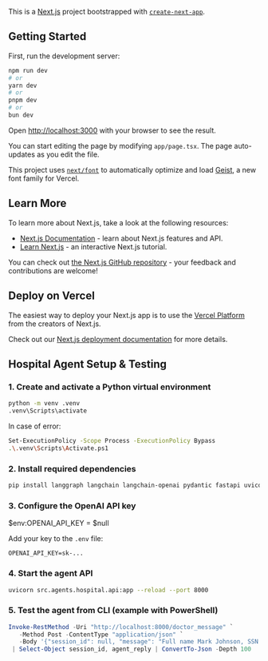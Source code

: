 This is a [Next.js](https://nextjs.org) project bootstrapped with [`create-next-app`](https://nextjs.org/docs/app/api-reference/cli/create-next-app).

## Getting Started

First, run the development server:

```bash
npm run dev
# or
yarn dev
# or
pnpm dev
# or
bun dev
```

Open [http://localhost:3000](http://localhost:3000) with your browser to see the result.

You can start editing the page by modifying `app/page.tsx`. The page auto-updates as you edit the file.

This project uses [`next/font`](https://nextjs.org/docs/app/building-your-application/optimizing/fonts) to automatically optimize and load [Geist](https://vercel.com/font), a new font family for Vercel.

## Learn More

To learn more about Next.js, take a look at the following resources:

- [Next.js Documentation](https://nextjs.org/docs) - learn about Next.js features and API.
- [Learn Next.js](https://nextjs.org/learn) - an interactive Next.js tutorial.

You can check out [the Next.js GitHub repository](https://github.com/vercel/next.js) - your feedback and contributions are welcome!

## Deploy on Vercel

The easiest way to deploy your Next.js app is to use the [Vercel Platform](https://vercel.com/new?utm_medium=default-template&filter=next.js&utm_source=create-next-app&utm_campaign=create-next-app-readme) from the creators of Next.js.

Check out our [Next.js deployment documentation](https://nextjs.org/docs/app/building-your-application/deploying) for more details.


## Hospital Agent Setup & Testing

### 1. Create and activate a Python virtual environment

```sh
python -m venv .venv
.venv\Scripts\activate
```

In case of error:

```sh
Set-ExecutionPolicy -Scope Process -ExecutionPolicy Bypass
.\.venv\Scripts\Activate.ps1
```

### 2. Install required dependencies

```sh
pip install langgraph langchain langchain-openai pydantic fastapi uvicorn
```

### 3. Configure the OpenAI API key
$env:OPENAI_API_KEY = $null

Add your key to the `.env` file:

```
OPENAI_API_KEY=sk-...
```

### 4. Start the agent API

```sh
uvicorn src.agents.hospital.api:app --reload --port 8000
```

### 5. Test the agent from CLI (example with PowerShell)

```powershell
Invoke-RestMethod -Uri "http://localhost:8000/doctor_message" `
   -Method Post -ContentType "application/json" `
   -Body '{"session_id": null, "message": "Full name Mark Johnson, SSN 328291609, City Hospital on 2025-09-01. Diagnose S52.501A. Procedures: ER visit high complexity; X-ray forearm."}' `
 | Select-Object session_id, agent_reply | ConvertTo-Json -Depth 100
```